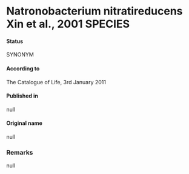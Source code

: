 Natronobacterium nitratireducens Xin et al., 2001 SPECIES
=======

#### Status
SYNONYM

#### According to
The Catalogue of Life, 3rd January 2011

#### Published in
null

#### Original name
null

### Remarks
null